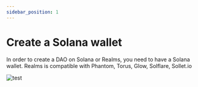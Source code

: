```yaml
---
sidebar_position: 1
---
```


# Create a Solana wallet

In order to create a DAO on Solana or Realms, you need to have a Solana wallet. Realms is compatible with Phantom, Torus, Glow, Solflare, Sollet.io

![test](https://user-images.githubusercontent.com/22420711/178032919-b43e77ee-2d5e-42a9-979c-52500ebc6bd0.png)